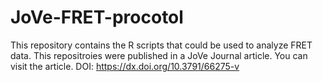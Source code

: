# JoVe-FRET-procotol

This repository contains the R scripts that could be used to analyze FRET data. This repositroies were published in a JoVe Journal article. 
You can visit the article. DOI: https://dx.doi.org/10.3791/66275-v
